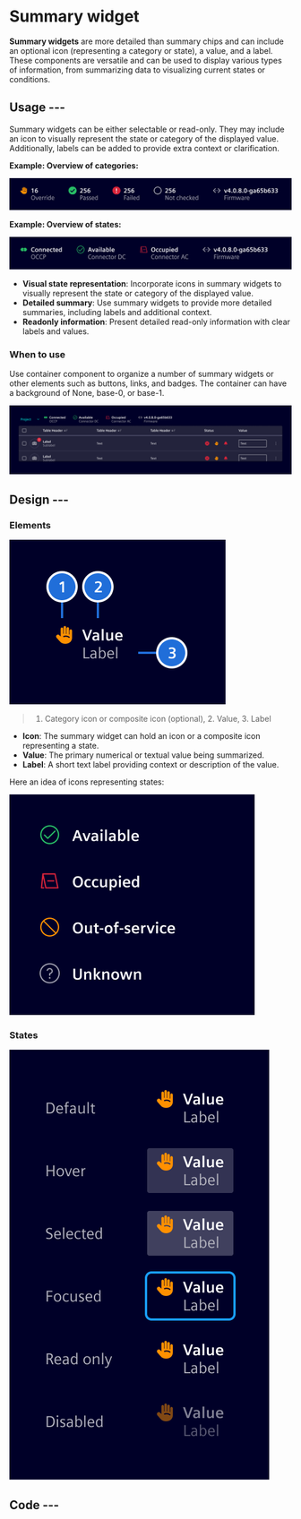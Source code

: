 # Summary widget

**Summary widgets** are more detailed than summary chips and can include an optional icon (representing a category or state), a value, and a label.
These components are versatile and can be used to display various types of information, from summarizing data to visualizing current states or conditions.

## Usage ---

Summary widgets can be either selectable or read-only.
They may include an icon to visually represent the state or category of the displayed value. Additionally, labels can be added to provide extra context or clarification.

**Example: Overview of categories:**

![Summary widget category](images/summary-widget-categories.png)

**Example: Overview of states:**

![Summary widget states](images/summary-widget-states.png)

- **Visual state representation**: Incorporate icons in summary widgets to visually represent the state or category of the displayed value.
- **Detailed summary**: Use summary widgets to provide more detailed summaries, including labels and additional context.
- **Readonly information**: Present detailed read-only information with clear labels and values.

### When to use

Use container component to organize a number of summary widgets or other elements such as buttons, links, and badges. The container can have a background of None, base-0, or base-1.

![Summary widget example](images/summary-widget-example.png)

## Design ---

### Elements

![Summary widget construction](images/summary-widget-usage-construction.png)

> 1. Category icon or composite icon (optional), 2. Value, 3. Label

- **Icon**: The summary widget can hold an icon or a composite icon representing a state.
- **Value**: The primary numerical or textual value being summarized.
- **Label**: A short text label providing context or description of the value.

Here an idea of icons representing states:

![Summary widget icon states](images/summary-widget-usage-icon-states.png)

### States

![Summary widget states](images/summary-widget-usage-states.png)

## Code ---

<si-docs-component example="si-summary-widget/si-summary-widget" height="250"></si-docs-component>

<si-docs-api component="SiSummaryWidgetComponent"></si-docs-api>

<si-docs-types></si-docs-types>
